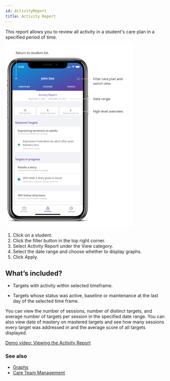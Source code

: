 ```yaml
---
id: ActivityReport
title: Activity Report
---
```

This report allows you to review all activity in a student's care plan in a specified period of time. 

<img src="/img/ActivityReport.png" width="400" />

1. Click on a student. 
2. Click the filter button in the top right corner. 
3. Select Activity Report under the View category. 
4. Select the date range and choose whether to display graphs. 
5. Click Apply. 

## What’s included? 

- Targets with activity within selected timeframe.  

- Targets whose status was active, baseline or maintenance at the last day of the selected time frame.  

You can view the number of sessions, number of distinct targets, and average number of targets per session in the specified date range. You can also view date of mastery on mastered targets and see how many sessions every target was addressed in and the average score of all targets displayed.

[Demo video: Viewing the Activity Report](https://youtu.be/MltVclMUltI "Title")

### See also
- [Graphs](CarePlan/Graphs.md)
- [Care Team Management](Reports/CareTeamManagement.md)